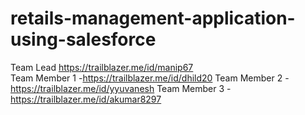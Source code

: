 # retails-management-application-using-salesforce
Team Lead https://trailblazer.me/id/manip67                                       
Team Member 1 -https://trailblazer.me/id/dhild20
Team Member 2 -https://trailblazer.me/id/yyuvanesh
Team Member 3 -https://trailblazer.me/id/akumar8297
